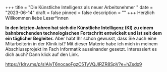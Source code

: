 +++
title = "Die Künstliche Intelligenz als neuer Arbeitsnehmer "
date = "2023-06-14"
draft = false
pinned = false
description = ""
+++
Herzlich Willkommen liebe Leser*innen  

**In den letzten Jahren hat sich die Künstliche Intelligenz (KI) zu einem bahnbrechenden technologischen Fortschritt entwickelt und ist seit dem ein täglicher Begleiter.** Aber habt Ihr schon gewusst, dass Sie auch eine Mitarbeiterin in der Klinik ist? Mit dieser Materie habe ich mich in meinem Abschlussprojekt im Fach Informatik auseinander gesetzt. Interessiert es dich auch? Dann klick auf den Link. 

<https://1drv.ms/p/s!AlyT6nocaoFgzC5TyVQJIRZR8SpV?e=hZsdx9>